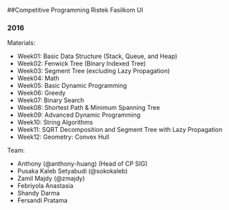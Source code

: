 ##Competitive Programming Ristek Fasilkom UI

### 2016

Materials:

* Week01: Basic Data Structure (Stack, Queue, and Heap)
* Week02: Fenwick Tree (Binary Indexed Tree)
* Week03: Segment Tree (excluding Lazy Propagation)
* Week04: Math
* Week05: Basic Dynamic Programming
* Week06: Greedy
* Week07: Binary Search
* Week08: Shortest Path & Minimum Spanning Tree
* Week09: Advanced Dynamic Programming
* Week10: String Algorithms
* Week11: SQRT Decomposition and Segment Tree with Lazy Propagation
* Week12: Geometry: Convex Hull

Team:

* Anthony (@anthony-huang) (Head of CP SIG)
* Pusaka Kaleb Setyabudi (@sokokaleb)
* Zamil Majdy (@zmajdy)
* Febriyola Anastasia
* Shandy Darma
* Fersandi Pratama
